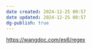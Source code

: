 ```yaml
---
date created: 2024-12-25 00:57
date updated: 2024-12-25 00:57
dg-publish: true
---
```


<https://wangdoc.com/es6/regex>
